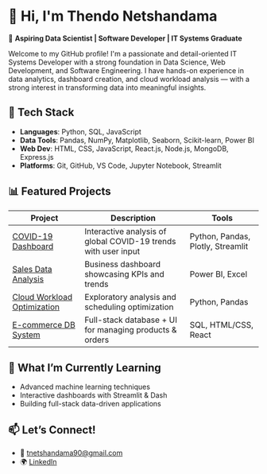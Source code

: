 # 👋 Hi, I'm Thendo Netshandama

🎯 **Aspiring Data Scientist | Software Developer | IT Systems Graduate**

Welcome to my GitHub profile! I'm a passionate and detail-oriented IT Systems Developer with a strong foundation in Data Science, Web Development, and Software Engineering. I have hands-on experience in data analytics, dashboard creation, and cloud workload analysis — with a strong interest in transforming data into meaningful insights.

## 🔧 Tech Stack

- **Languages**: Python, SQL, JavaScript
- **Data Tools**: Pandas, NumPy, Matplotlib, Seaborn, Scikit-learn, Power BI
- **Web Dev**: HTML, CSS, JavaScript, React.js, Node.js, MongoDB, Express.js
- **Platforms**: Git, GitHub, VS Code, Jupyter Notebook, Streamlit

## 📊 Featured Projects

| Project | Description | Tools |
|--------|-------------|-------|
| [COVID-19 Dashboard](#) | Interactive analysis of global COVID-19 trends with user input | Python, Pandas, Plotly, Streamlit |
| [Sales Data Analysis](#) | Business dashboard showcasing KPIs and trends | Power BI, Excel |
| [Cloud Workload Optimization](#) | Exploratory analysis and scheduling optimization | Python, Pandas |
| [E-commerce DB System](#) | Full-stack database + UI for managing products & orders | SQL, HTML/CSS, React |

## 🧠 What I’m Currently Learning
- Advanced machine learning techniques
- Interactive dashboards with Streamlit & Dash
- Building full-stack data-driven applications

## 📫 Let’s Connect!
- 📧 tnetshandama90@gmail.com
- 🌍 [LinkedIn](https://www.linkedin.com/in/thendo-netshandama-793946314/)
